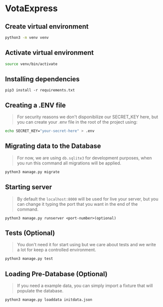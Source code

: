 # VotaExpress

## Create virtual environment

```bash
python3 -m venv venv
```

## Activate virtual environment
 
```bash
source venv/bin/activate
```

## Installing dependencies

```pip
pip3 install -r requirements.txt
```

## Creating a .ENV file

> For security reasons we don't disponibilize our SECRET_KEY here, but you can create your .env file in the root of the project using:

```bash
echo SECRET_KEY="your-secret-here" > .env
```

## Migrating data to the Database

> For now, we are using `db.sqlite3` for development purposes, when you run this command all migrations will be applied.

```bash
python3 manage.py migrate
```

## Starting server

> By default the `localhost:8000` will be used for live your server, but you can change it typing the port that you want in the end of the command.

```pip
python3 manage.py runserver <port-number>(optional)
```

## Tests (Optional)

> You don't need it for start using but we care about tests and we write a lot for keep a controlled environment.

```bash
python3 manage.py test
```

## Loading Pre-Database (Optional)

> If you need a example data, you can simply import a fixture that will populate the database.

```bash
python3 manage.py loaddata initdata.json
```
